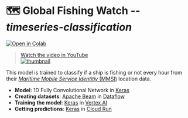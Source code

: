 # 🗺 Global Fishing Watch -- _timeseries-classification_

[![Open in Colab](https://colab.research.google.com/assets/colab-badge.svg)](https://colab.research.google.com/github/GoogleCloudPlatform/python-docs-samples/blob/master/people-and-planet-ai/timeseries-classification/README.ipynb)

> [Watch the video in YouTube<br> ![thumbnail](http://img.youtube.com/vi/LnEhSVEJUuY/0.jpg)](https://youtu.be/LnEhSVEJUuY)

This model is trained to classify if a ship is fishing or not every hour from their
[_Maritime Mobile Service Identitiy_ (MMSI)](https://en.wikipedia.org/wiki/Maritime_Mobile_Service_Identity)
location data.

* **Model**: 1D Fully Convolutional Network in [Keras]
* **Creating datasets**: [Apache Beam] in [Dataflow]
* **Training the model**: [Keras] in [Vertex AI]
* **Getting predictions**: [Keras] in [Cloud Run]

[Apache Beam]: https://beam.apache.org
[Cloud Run]: https://cloud.google.com/run
[Dataflow]: https://cloud.google.com/dataflow
[Keras]: https://keras.io
[Vertex AI]: https://cloud.google.com/vertex-ai
